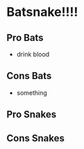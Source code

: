 # Batsnake!!!!

## Pro Bats
- drink blood


## Cons Bats
- something


## Pro Snakes


## Cons Snakes